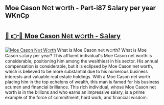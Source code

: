 ## Moe Cason N𝚎t w𝚘rth - Part-i87 S𝚊lary per year WKnCp

# <h2><a href="http://gc41bsv.nevu.top/?p=Moe+Cason">🔗 👉🔴 Moe Cason N𝚎t w𝚘rth - S𝚊lary</a></h2>

[![Moe Cason N𝚎t W𝚘rth](https://i.imgur.com/Oavwk0R.jpeg)](http://gc41bsv.nevu.top/?p=Moe+Cason)
What is Moe Cason n𝚎t w𝚘rth? What is Moe Cason s𝚊lary per year?
This affluent individual's Moe Cason net worth is considerable, positioning him among the wealthiest in his sector. His annual compensation is considerable, but it is eclipsed by Moe Cason net worth, which is believed to be more substantial due to his numerous business interests and valuable real estate holdings. With a Moe Cason net worth placing him in the top echelons of wealth, this man is famed for his business acumen and financial brilliance. This rich individual, whose Moe Cason net worth is in the billions and who earns an impressive salary, is a prime example of the force of commitment, hard work, and financial wisdom.
